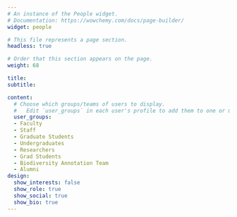 ```yaml
---
# An instance of the People widget.
# Documentation: https://wowchemy.com/docs/page-builder/
widget: people

# This file represents a page section.
headless: true

# Order that this section appears on the page.
weight: 68

title: 
subtitle:

content:
  # Choose which groups/teams of users to display.
  #   Edit `user_groups` in each user's profile to add them to one or more of these groups.
  user_groups:
  - Faculty
  - Staff
  - Graduate Students
  - Undergraduates
  - Researchers
  - Grad Students
  - Biodiversity Annotation Team
  - Alumni
design:
  show_interests: false
  show_role: true
  show_social: true
  show_bio: true
---
```

